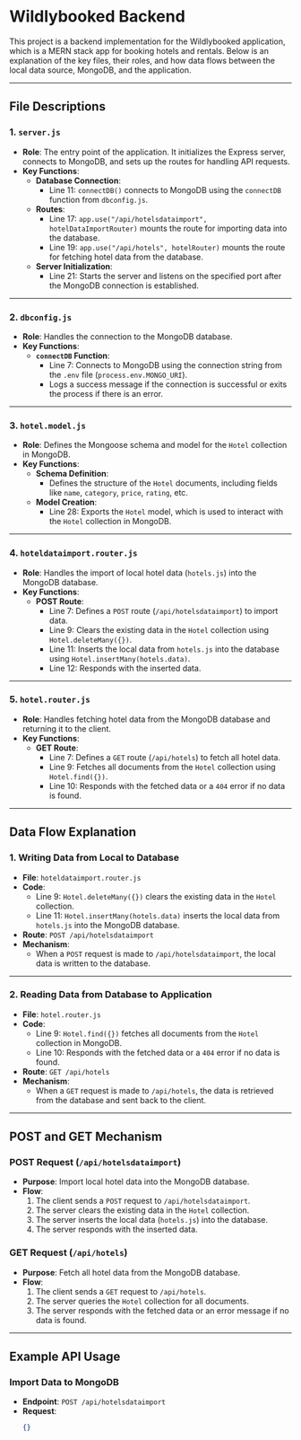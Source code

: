 # Wildlybooked Backend

This project is a backend implementation for the Wildlybooked application, which is a MERN stack app for booking hotels and rentals. Below is an explanation of the key files, their roles, and how data flows between the local data source, MongoDB, and the application.

---

## File Descriptions

### 1. `server.js`
- **Role**: The entry point of the application. It initializes the Express server, connects to MongoDB, and sets up the routes for handling API requests.
- **Key Functions**:
  - **Database Connection**: 
    - Line 11: `connectDB()` connects to MongoDB using the `connectDB` function from `dbconfig.js`.
  - **Routes**:
    - Line 17: `app.use("/api/hotelsdataimport", hotelDataImportRouter)` mounts the route for importing data into the database.
    - Line 19: `app.use("/api/hotels", hotelRouter)` mounts the route for fetching hotel data from the database.
  - **Server Initialization**:
    - Line 21: Starts the server and listens on the specified port after the MongoDB connection is established.

---

### 2. `dbconfig.js`
- **Role**: Handles the connection to the MongoDB database.
- **Key Functions**:
  - **`connectDB` Function**:
    - Line 7: Connects to MongoDB using the connection string from the `.env` file (`process.env.MONGO_URI`).
    - Logs a success message if the connection is successful or exits the process if there is an error.

---

### 3. `hotel.model.js`
- **Role**: Defines the Mongoose schema and model for the `Hotel` collection in MongoDB.
- **Key Functions**:
  - **Schema Definition**:
    - Defines the structure of the `Hotel` documents, including fields like `name`, `category`, `price`, `rating`, etc.
  - **Model Creation**:
    - Line 28: Exports the `Hotel` model, which is used to interact with the `Hotel` collection in MongoDB.

---

### 4. `hoteldataimport.router.js`
- **Role**: Handles the import of local hotel data (`hotels.js`) into the MongoDB database.
- **Key Functions**:
  - **POST Route**:
    - Line 7: Defines a `POST` route (`/api/hotelsdataimport`) to import data.
    - Line 9: Clears the existing data in the `Hotel` collection using `Hotel.deleteMany({})`.
    - Line 11: Inserts the local data from `hotels.js` into the database using `Hotel.insertMany(hotels.data)`.
    - Line 12: Responds with the inserted data.

---

### 5. `hotel.router.js`
- **Role**: Handles fetching hotel data from the MongoDB database and returning it to the client.
- **Key Functions**:
  - **GET Route**:
    - Line 7: Defines a `GET` route (`/api/hotels`) to fetch all hotel data.
    - Line 9: Fetches all documents from the `Hotel` collection using `Hotel.find({})`.
    - Line 10: Responds with the fetched data or a `404` error if no data is found.

---

## Data Flow Explanation

### 1. Writing Data from Local to Database
- **File**: `hoteldataimport.router.js`
- **Code**:
  - Line 9: `Hotel.deleteMany({})` clears the existing data in the `Hotel` collection.
  - Line 11: `Hotel.insertMany(hotels.data)` inserts the local data from `hotels.js` into the MongoDB database.
- **Route**: `POST /api/hotelsdataimport`
- **Mechanism**:
  - When a `POST` request is made to `/api/hotelsdataimport`, the local data is written to the database.

---

### 2. Reading Data from Database to Application
- **File**: `hotel.router.js`
- **Code**:
  - Line 9: `Hotel.find({})` fetches all documents from the `Hotel` collection in MongoDB.
  - Line 10: Responds with the fetched data or a `404` error if no data is found.
- **Route**: `GET /api/hotels`
- **Mechanism**:
  - When a `GET` request is made to `/api/hotels`, the data is retrieved from the database and sent back to the client.

---

## POST and GET Mechanism

### POST Request (`/api/hotelsdataimport`)
- **Purpose**: Import local hotel data into the MongoDB database.
- **Flow**:
  1. The client sends a `POST` request to `/api/hotelsdataimport`.
  2. The server clears the existing data in the `Hotel` collection.
  3. The server inserts the local data (`hotels.js`) into the database.
  4. The server responds with the inserted data.

### GET Request (`/api/hotels`)
- **Purpose**: Fetch all hotel data from the MongoDB database.
- **Flow**:
  1. The client sends a `GET` request to `/api/hotels`.
  2. The server queries the `Hotel` collection for all documents.
  3. The server responds with the fetched data or an error message if no data is found.

---

## Example API Usage

### Import Data to MongoDB
- **Endpoint**: `POST /api/hotelsdataimport`
- **Request**:
  ```json
  {}